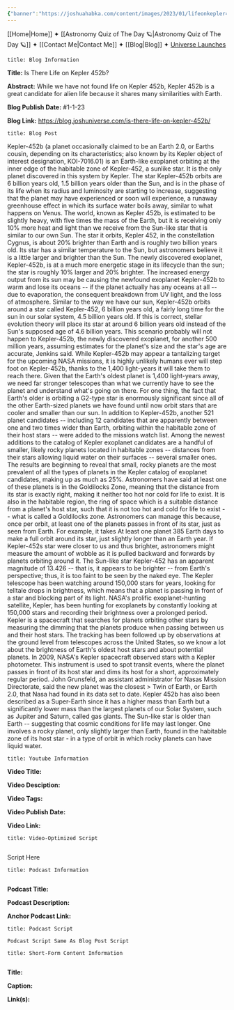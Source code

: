 ```yaml
---
{"banner":"https://joshuahabka.com/content/images/2023/01/lifeonkepler452b-2.webp","banner_x":0.5,"dg-publish":true,"permalink":"/blog/is-there-life-on-kepler-452b/","dgPassFrontmatter":true,"noteIcon":"","created":"","updated":""}
---
```




<div class="transclusion internal-embed is-loaded"><div class="markdown-embed">



[[Home\|Home]] ✦ [[Astronomy Quiz of The Day 🪐\|Astronomy Quiz of The Day 🪐]] ✦ [[Contact Me\|Contact Me]] ✦ [[Blog\|Blog]] ✦ [Universe Launches](https://stardashusa.com/)


</div></div>


```ad-info
title: Blog Information
```

**Title:** Is There Life on Kepler 452b?

**Abstract:** While we have not found life on Kepler 452b, Kepler 452b is a great candidate for alien life because it shares many similarities with Earth.

**Blog Publish Date:** #1-1-23

**Blog Link:** https://blog.joshuniverse.com/is-there-life-on-kepler-452b/

```ad-abstract
title: Blog Post
```

Kepler-452b (a planet occasionally claimed to be an Earth 2.0, or Earths cousin, depending on its characteristics; also known by its Kepler object of interest designation, KOI-7016.01) is an Earth-like exoplanet orbiting at the inner edge of the habitable zone of Kepler-452, a sunlike star. It is the only planet discovered in this system by Kepler.
The star Kepler-452b orbits are 6 billion years old, 1.5 billion years older than the Sun, and is in the phase of its life when its radius and luminosity are starting to increase, suggesting that the planet may have experienced or soon will experience, a runaway greenhouse effect in which its surface water boils away, similar to what happens on Venus. The world, known as Kepler 452b, is estimated to be slightly heavy, with five times the mass of the Earth, but it is receiving only 10% more heat and light than we receive from the Sun-like star that is similar to our own Sun.
The star it orbits, Kepler 452, in the constellation Cygnus, is about 20% brighter than Earth and is roughly two billion years old. Its star has a similar temperature to the Sun, but astronomers believe it is a little larger and brighter than the Sun. The newly discovered exoplanet, Kepler-452b, is at a much more energetic stage in its lifecycle than the sun; the star is roughly 10% larger and 20% brighter.
The increased energy output from its sun may be causing the newfound exoplanet Kepler-452b to warm and lose its oceans -- if the planet actually has any oceans at all -- due to evaporation, the consequent breakdown from UV light, and the loss of atmosphere. Similar to the way we have our sun, Kepler-452b orbits around a star called Kepler-452, 6 billion years old, a fairly long time for the sun in our solar system, 4.5 billion years old. If this is correct, stellar evolution theory will place its star at around 6 billion years old instead of the Sun's supposed age of 4.6 billion years.
This scenario probably will not happen to Kepler-452b, the newly discovered exoplanet, for another 500 million years, assuming estimates for the planet's size and the star's age are accurate, Jenkins said. While Kepler-452b may appear a tantalizing target for the upcoming NASA missions, it is highly unlikely humans ever will step foot on Kepler-452b, thanks to the 1,400 light-years it will take them to reach there.
Given that the Earth's oldest planet is 1,400 light-years away, we need far stronger telescopes than what we currently have to see the planet and understand what's going on there. For one thing, the fact that Earth's older is orbiting a G2-type star is enormously significant since all of the other Earth-sized planets we have found until now orbit stars that are cooler and smaller than our sun.
In addition to Kepler-452b, another 521 planet candidates -- including 12 candidates that are apparently between one and two times wider than Earth, orbiting within the habitable zone of their host stars -- were added to the missions watch list. Among the newest additions to the catalog of Kepler exoplanet candidates are a handful of smaller, likely rocky planets located in habitable zones -- distances from their stars allowing liquid water on their surfaces -- several smaller ones. The results are beginning to reveal that small, rocky planets are the most prevalent of all the types of planets in the Kepler catalog of exoplanet candidates, making up as much as 25%.
Astronomers have said at least one of these planets is in the Goldilocks Zone, meaning that the distance from its star is exactly right, making it neither too hot nor cold for life to exist. It is also in the habitable region, the ring of space which is a suitable distance from a planet's host star, such that it is not too hot and cold for life to exist -- what is called a Goldilocks zone.
Astronomers can manage this because, once per orbit, at least one of the planets passes in front of its star, just as seen from Earth.
For example, it takes At least one planet 385 Earth days to make a full orbit around its star, just slightly longer than an Earth year. If Kepler-452s star were closer to us and thus brighter, astronomers might measure the amount of wobble as it is pulled backward and forwards by planets orbiting around it. The Sun-like star Kepler-452 has an apparent magnitude of 13.426 -- that is, it appears to be brighter -- from Earth's perspective; thus, it is too faint to be seen by the naked eye.
The Kepler telescope has been watching around 150,000 stars for years, looking for telltale drops in brightness, which means that a planet is passing in front of a star and blocking part of its light.
NASA's prolific exoplanet-hunting satellite, Kepler, has been hunting for exoplanets by constantly looking at 150,000 stars and recording their brightness over a prolonged period. Kepler is a spacecraft that searches for planets orbiting other stars by measuring the dimming that the planets produce when passing between us and their host stars. The tracking has been followed up by observations at the ground level from telescopes across the United States, so we know a lot about the brightness of Earth's oldest host stars and about potential planets.
In 2009, NASA's Kepler spacecraft observed stars with a Kepler photometer. This instrument is used to spot transit events, where the planet passes in front of its host star and dims its host for a short, approximately regular period.
John Grunsfeld, an assistant administrator for Nasas Mission Directorate, said the new planet was the closest > Twin of Earth, or Earth 2.0, that Nasa had found in its data set to date. Kepler 452b has also been described as a Super-Earth since it has a higher mass than Earth but a significantly lower mass than the largest planets of our Solar System, such as Jupiter and Saturn, called gas giants. The Sun-like star is older than Earth -- suggesting that cosmic conditions for life may last longer.
One involves a rocky planet, only slightly larger than Earth, found in the habitable zone of its host star - in a type of orbit in which rocky planets can have liquid water.

```ad-info
title: Youtube Information
```

**Video Title:**

**Video Desciption:**

**Video Tags:**

**Video Publish Date:**

**Video Link:**

```ad-abstract
title: Video-Optimized Script


```

Script Here

```ad-info
title: Podcast Information


```

**Podcast Title:**

**Podcast Description:**

**Anchor Podcast Link:**

```ad-info
title: Podcast Script

Podcast Script Same As Blog Post Script

```


```ad-info
title: Short-Form Content Information


```

**Title:**

**Caption:**

**Link(s):**

